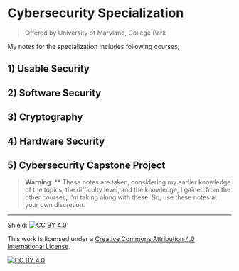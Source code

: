 # Cybersecurity Specialization
> Offered by University of Maryland, College Park

My notes for the specialization includes following courses;

## 1) Usable Security

## 2) Software Security

## 3) Cryptography

## 4) Hardware Security

## 5) Cybersecurity Capstone Project


> **Warning**: ** These notes are taken, considering my earlier knowledge of the topics, the difficulty level, and the knowledge, I gained from the other courses, I'm taking along with these. So, use these notes at your own discretion.


---

Shield: [![CC BY 4.0][cc-by-shield]][cc-by]

This work is licensed under a
[Creative Commons Attribution 4.0 International License][cc-by].

[![CC BY 4.0][cc-by-image]][cc-by]

[cc-by]: http://creativecommons.org/licenses/by/4.0/
[cc-by-image]: https://i.creativecommons.org/l/by/4.0/88x31.png
[cc-by-shield]: https://img.shields.io/badge/License-CC%20BY%204.0-lightgrey.svg
